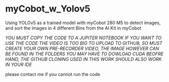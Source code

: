 # myCobot_w_Yolov5
Using YOLOv5 as a trained model with myCobot 280 M5 to detect images, and sort the images in 4 different Bins from the AI Kit in myCobot

*YOU MUST COPY THE CODE TO A JUPITER NOTEBOOK IF YOU WANT TO USE THE CODE*
*THE VIDEO IS TOO BIG TO UPLOAD TO GITHUB, SO MUST CREATE YOUR OWN PRE-RECORDER VIDEO, THE IMAGE HOWEVER CAN BE FOUND IN THE FOLDERS*
*YOU MAY HAVE TO DOWLOAD CUDA BEOFRE HAND, THE GITHUB CLONING USED IN THIS WORK SHOULD ALSO WORK IN YOUR IDE* 

please contact me if you cannot run the code

